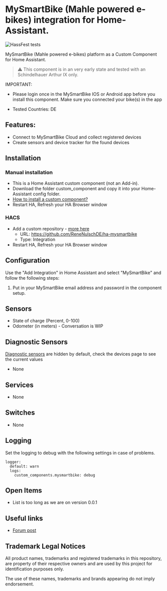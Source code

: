 # MySmartBike (Mahle powered e-bikes) integration for Home-Assistant.

![HassFest tests](https://img.shields.io/github/actions/workflow/status/renenulschde/ha-mysmartbike/.github/workflows/hassfest.yaml?label=hassfest%20check)

MySmartBike (Mahle powered e-bikes) platform as a Custom Component for Home Assistant.

> :warning: This component is in an very early state and tested with an Schindelhauer Arthur IX only.

IMPORTANT:

- Please login once in the MySmartBike IOS or Android app before you install this component. Make sure you connected your bike(s) in the app

- Tested Countries: DE

## Features:

- Connect to MySmartBike Cloud and collect registered devices
- Create sensors and device tracker for the found devices

## Installation

### Manual installation

- This is a Home Assistant custom component (not an Add-in).
- Download the folder custom_component and copy it into your Home-Assistant config folder.
- [How to install a custom component?](https://www.google.com/search?q=how+to+install+custom+components+home+assistant)
- Restart HA, Refresh your HA Browser window

### HACS

- Add a custom repository - [more here](https://hacs.xyz/docs/faq/custom_repositories/)
  - URL: https://github.com/ReneNulschDE/ha-mysmartbike
  - Type: Integration
- Restart HA, Refresh your HA Browser window

## Configuration

Use the "Add Integration" in Home Assistant and select "MySmartBike" and follow the following steps:

1. Put in your MySmartBike email address and password in the component setup.

## Sensors

- State of charge (Percent, 0-100)
- Odometer (in meters) - Conversation is WIP

## Diagnostic Sensors

[Diagnostic sensors](https://www.home-assistant.io/blog/2021/11/03/release-202111/#entity-categorization) are hidden by default, check the devices page to see the current values

- None

## Services

- None

## Switches

- None

## Logging

Set the logging to debug with the following settings in case of problems.

```
logger:
  default: warn
  logs:
    custom_components.mysmartbike: debug
```

## Open Items

- List is too long as we are on version 0.0.1

## Useful links

- [Forum post](WIP)

## Trademark Legal Notices

All product names, trademarks and registered trademarks in this
repository, are property of their respective owners and are used by this project for identification purposes only.

The use of these names, trademarks and brands appearing do not imply endorsement.
